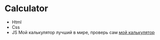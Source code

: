 # Calculator
- Html
- Css
- JS
Мой калькулятор лучший в мире, проверь сам [мой калькулятор](https://god241.github.io/Calculator/)
